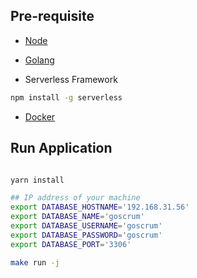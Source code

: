 ## Pre-requisite 

- [Node](https://nodejs.org/en/download/) 
- [Golang](https://golang.org/dl/)

- Serverless Framework 

```bash
npm install -g serverless
```

- [Docker](https://www.docker.com/products/docker-desktop)

## Run Application

```bash

yarn install

## IP address of your machine
export DATABASE_HOSTNAME='192.168.31.56' 
export DATABASE_NAME='goscrum'
export DATABASE_USERNAME='goscrum'
export DATABASE_PASSWORD='goscrum'
export DATABASE_PORT='3306'

make run -j
```